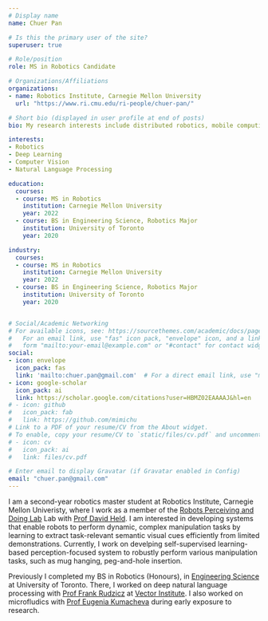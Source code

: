 ```yaml
---
# Display name
name: Chuer Pan

# Is this the primary user of the site?
superuser: true

# Role/position
role: MS in Robotics Candidate

# Organizations/Affiliations
organizations:
- name: Robotics Institute, Carnegie Mellon University
  url: "https://www.ri.cmu.edu/ri-people/chuer-pan/"

# Short bio (displayed in user profile at end of posts)
bio: My research interests include distributed robotics, mobile computing and programmable matter.

interests:
- Robotics
- Deep Learning
- Computer Vision
- Natural Language Processing

education:
  courses:
  - course: MS in Robotics  
    institution: Carnegie Mellon University
    year: 2022
  - course: BS in Engineering Science, Robotics Major
    institution: University of Toronto
    year: 2020

industry:
  courses:
  - course: MS in Robotics  
    institution: Carnegie Mellon University
    year: 2022
  - course: BS in Engineering Science, Robotics Major
    institution: University of Toronto
    year: 2020


# Social/Academic Networking
# For available icons, see: https://sourcethemes.com/academic/docs/page-builder/#icons
#   For an email link, use "fas" icon pack, "envelope" icon, and a link in the
#   form "mailto:your-email@example.com" or "#contact" for contact widget.
social:
- icon: envelope
  icon_pack: fas
  link: 'mailto:chuer.pan@gmail.com'  # For a direct email link, use "mailto:test@example.org".
- icon: google-scholar
  icon_pack: ai
  link: https://scholar.google.com/citations?user=HBMZ02EAAAAJ&hl=en
# - icon: github
#   icon_pack: fab
#   link: https://github.com/mimichu
# Link to a PDF of your resume/CV from the About widget.
# To enable, copy your resume/CV to `static/files/cv.pdf` and uncomment the lines below.
# - icon: cv
#   icon_pack: ai
#   link: files/cv.pdf

# Enter email to display Gravatar (if Gravatar enabled in Config)
email: "chuer.pan@gmail.com"
---
```


I am a second-year robotics master student at Robotics Institute, Carnegie Mellon Univeristy, where I work as a member of the [Robots Perceiving and Doing Lab](https://r-pad.github.io/) Lab with [Prof David Held](https://davheld.github.io/).
I am interested in developing systems that enable robots to perform dynamic, complex manipulation tasks by learning to extract task-relevant semantic visual cues efficiently from limited demonstrations. 
Currently, I work on develping self-supervised learning-based perception-focused system to robustly perform various manipulation tasks, such as mug hanging, peg-and-hole insertion.

Previously I completed my BS in Robotics (Honours), in [Engineering Science](https://engsci.utoronto.ca/program/what-is-engsci/) at University of Toronto. There, I worked on deep natural language processing with [Prof Frank Rudzicz](http://www.cs.toronto.edu/~frank/) at [Vector Institute](https://vectorinstitute.ai/). I also worked on microfludics with [Prof Eugenia Kumacheva](https://sites.chem.utoronto.ca/chemistry/staff/EK/about.html) during early exposure to research.

<!-- I also intered as a software engineer at the FPGA division (now Network and Custom Logic Group) at Intel for a year as part of the Professional Experience Year program during my undergrad. -->
